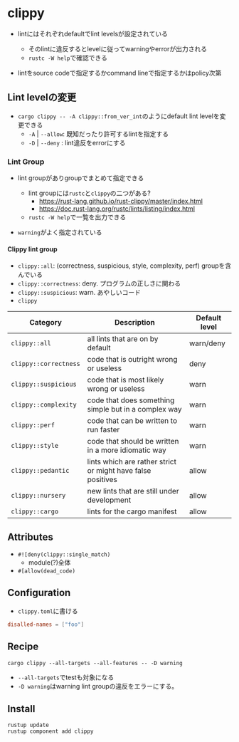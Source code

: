 # clippy

* lintにはそれぞれdefaultでlint levelsが設定されている
  * そのlintに違反するとlevelに従ってwarningやerrorが出力される
  * `rustc -W help`で確認できる

* lintをsource codeで指定するかcommand lineで指定するかはpolicy次第

## Lint levelの変更

* `cargo clippy -- -A clippy::from_ver_int`のようにdefault lint levelを変更できる
  * `-A` | `--allow`: 既知だったり許可するlintを指定する
  * `-D` | `--deny` : lint違反をerrorにする


### Lint Group
 
* lint groupがありgroupでまとめて指定できる
    * lint groupには`rustc`と`clippy`の二つがある?
       * https://rust-lang.github.io/rust-clippy/master/index.html
       * https://doc.rust-lang.org/rustc/lints/listing/index.html
    * `rustc -W help`で一覧を出力できる

* `warning`がよく指定されている

#### Clippy lint group

* `clippy::all`: (correctness, suspicious, style, complexity, perf) groupを含んでいる
* `clippy::correctness`: deny. プログラムの正しさに関わる
* `clippy::suspicious`: warn. あやしいコード
* `clippy`

| Category	            | Description	                                                | Default level |
| ---                   | ---                                                         | ---           |
| `clippy::all`         | all lints that are on by default                            | warn/deny     |
| `clippy::correctness` | code that is outright wrong or useless                      | deny          | 
| `clippy::suspicious`  | code that is most likely wrong or useless	                  | warn          | 
| `clippy::complexity`  | code that does something simple but in a complex way	      | warn          | 
| `clippy::perf`        | code that can be written to run faster	                    | warn          | 
| `clippy::style`       | code that should be written in a more idiomatic way	        | warn          | 
| `clippy::pedantic`    | lints which are rather strict or might have false positives	| allow         |
| `clippy::nursery`     | new lints that are still under development	                | allow         |
| `clippy::cargo`       | lints for the cargo manifest	                              | allow         |

## Attributes

* `#![deny(clippy::single_match)`
  * module(?)全体
* `#[allow(dead_code)`

## Configuration

* `clippy.toml`に書ける

```toml
disalled-names = ["foo"]
```

## Recipe

```shell
cargo clippy --all-targets --all-features -- -D warning
```

* `--all-targets`でtestも対象になる
* `-D warning`はwarning lint groupの違反をエラーにする。

## Install

```shell
rustup update
rustup component add clippy
```
